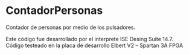 # ContadorPersonas
Contador de personas por medio de los pulsadores.

Este código fue desarrollado por el interprete ISE Desing Suite 14.7.
<br>
Código testeado en la placa de desarrollo Elbert V2 – Spartan 3A FPGA
